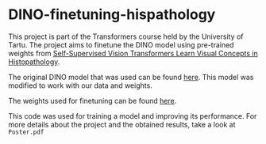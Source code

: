# DINO-finetuning-hispathology

This project is part of the Transformers course held by the University of Tartu. The project aims to finetune the DINO model using pre-trained weights from [Self-Supervised Vision Transformers Learn Visual Concepts in Histopathology](https://arxiv.org/abs/2203.00585).

The original DINO model that was used can be found [here](https://github.com/facebookresearch/dino). This model was modified to work with our data and weights.

The weights used for finetuning can be found [here](https://github.com/Richarizardd/Self-Supervised-ViT-Path).

This code was used for training a model and improving its performance. For more details about the project and the obtained results, take a look at ```Poster.pdf```
